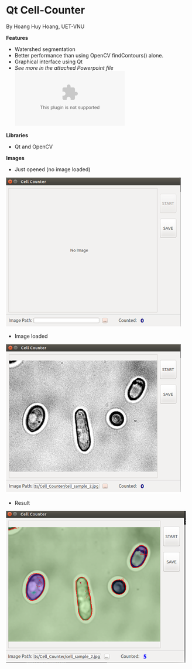 # Qt Cell-Counter
By Hoang Huy Hoang, UET-VNU

**Features**
- Watershed segmentation
- Better performance than using OpenCV findContours() alone.
- Graphical interface using Qt
- _See more in the attached Powerpoint file_ ![alt text](MEMS_Presentation.pptx)

**Libraries**
- Qt and OpenCV

**Images**

- Just opened (no image loaded)

![alt text](/images/app_1.png)

- Image loaded

![alt text](/images/app_2.png)

- Result

![alt text](/images/app_3.png)



